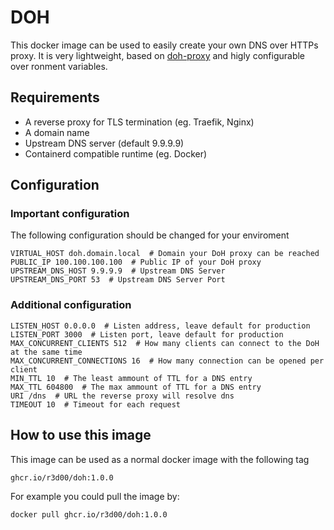 # DOH

This docker image can be used to easily create your own DNS over HTTPs proxy. 
It is very lightweight, based on [doh-proxy](https://github.com/jedisct1/doh-server) and higly configurable over ronment variables.

## Requirements

* A reverse proxy for TLS termination (eg. Traefik, Nginx)
* A domain name
* Upstream DNS server (default 9.9.9.9)
* Containerd compatible runtime (eg. Docker)

## Configuration

### Important configuration
The following configuration should be changed for your enviroment

```
VIRTUAL_HOST doh.domain.local  # Domain your DoH proxy can be reached
PUBLIC_IP 100.100.100.100  # Public IP of your DoH proxy
UPSTREAM_DNS_HOST 9.9.9.9  # Upstream DNS Server
UPSTREAM_DNS_PORT 53  # Upstream DNS Server Port
```

### Additional configuration
```
LISTEN_HOST 0.0.0.0  # Listen address, leave default for production
LISTEN_PORT 3000  # Listen port, leave default for production
MAX_CONCURRENT_CLIENTS 512  # How many clients can connect to the DoH at the same time
MAX_CONCURRENT_CONNECTIONS 16  # How many connection can be opened per client
MIN_TTL 10  # The least ammount of TTL for a DNS entry
MAX_TTL 604800  # The max ammount of TTL for a DNS entry
URI /dns  # URL the reverse proxy will resolve dns
TIMEOUT 10  # Timeout for each request
```

## How to use this image

This image can be used as a normal docker image with the following tag

```
ghcr.io/r3d00/doh:1.0.0
```

For example you could pull the image by:

```
docker pull ghcr.io/r3d00/doh:1.0.0
```